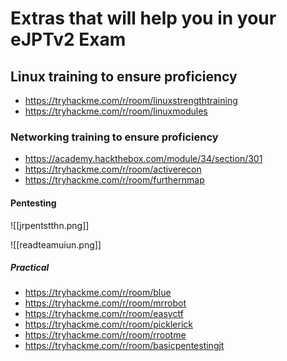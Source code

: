 # Extras that will help you in your eJPTv2 Exam


## **Linux training to ensure proficiency** 

- https://tryhackme.com/r/room/linuxstrengthtraining
- https://tryhackme.com/r/room/linuxmodules

### **Networking training to ensure proficiency** 

- https://academy.hackthebox.com/module/34/section/301
- https://tryhackme.com/r/room/activerecon
- https://tryhackme.com/r/room/furthernmap

#### **Pentesting** 

![[jrpentstthn.png]]

![[readteamuiun.png]]


##### **Practical**

- https://tryhackme.com/r/room/blue
- https://tryhackme.com/r/room/mrrobot
- https://tryhackme.com/r/room/easyctf
- https://tryhackme.com/r/room/picklerick
- https://tryhackme.com/r/room/rrootme
- https://tryhackme.com/r/room/basicpentestingjt
